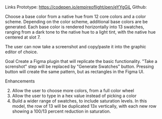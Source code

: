 Links
Prototype: https://codepen.io/empireoflight/pen/eYYgGjL
Github: 


Choose a base color from a native hue from 12 core colors and a color scheme. Depending on the color scheme, additional base colors are be generated.
Each base color is rendered horizontally into 13 swatches, ranging from a dark tone to the native hue to a light tint, with the native hue centered at slot 7. 

The user can now take a screenshot and copy/paste it into the graphic editor of choice.

Goal
Create a Figma plugin that will replicate the basic functionality. "Take a screnshot" step will be replaced by "Generate Swatches" button. Pressing button will create the same pattern, but as rectangles in the Figma UI.

Enhancements

2. Allow the user to choose more colors, from a full color wheel
3. Allow the user to type in a hex value instead of picking a color
4. Build a wider range of swatches, to include saturation levels. In this model, the row of 13 will be duplicated 13x vertically, with each new row showing a 100/13 percent reduction in saturation. 

